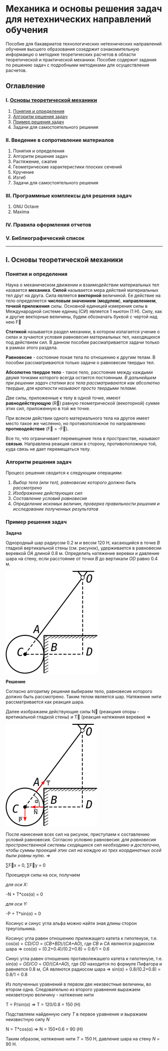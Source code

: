 # Механика и основы решения задач для нетехнических направлений обучения

Пособие для бакавриатов технологических нетехнических направлений обучения высшего образования созедржит ознакомительную информаицю о методике теоретических расчетов в области теоретической и практической механики. Пособие содержит задания по решению задач с подробными методиками для осуществления расчетов.

## Оглавление

### I. [Основы теоретической механики](#basic)
1. [Понятия и определения](#basic)
3. [Алгоритм решения задач](#algo1)
4. [Пример решения задач](#example1)
5. Задачи для самостоятельного решения

### II. Введение в сопротивление материалов
1. Понятия и определения
3. Алгоритм решения задач
4. Растяжение, сжатие
5. Геометрические характеристики плоских сечений
6. Кручение
7. Изгиб
8. Задачи для самостоятельного решения

### III. Программные комплексы для решения задач
1. GNU Octave
2. Maxima

### IV. Правила оформления отчетов

### V. Библиографический список

---

## I. Основы теоретической механики<a name="basic"></a>

### Понятия и определения

Наука о механическом движении и взаимодействии материальных тел назвается **механика**.
**Силой** называется мера действий материальных тел друг на друга. Сила является __векторной__ величиной. Ее действие на тело определяется __числовым значением__ (__модулем__), __направлением__, __точкой приложения__ силы. Основной единицей измерения силы в Международной системе единиц (СИ) является 1 ньютон (1 Н). Силу, как и другие векторные величины, будем обозначать буквой с чертой над нею F&#8407;

**Статикой** называется раздел механики, в котором излагается учение о силах и зучаются условия равновесия материальных тел, находящихся под действием сил. В данном пособии рассматривается задачи только в рамках этого раздела.

**Равновесие** - состояние покая тела по отношению к другим телам. В пособии рассматриваются только задачи о равновесии твердых тел.

**Абсолютно твердое тело** - такое тело, расстояние между каждыми двумя точками которого всегда остается постоянным. _В дальнейшем при решении задач статики все тела рассматриваются как абсолютно твердые, для краткости называют просто твердыми телами._

Две силы, приложенные к телу в одной точке, имеют **равнодействующую** (R&#8407;) равную геометрической (векоторной) сумме этих сил, приложенную в той же точке.

При всяком действии одного материального тела на другое имеет место такое же численно, но противоположное по направлению **противодействие** (F&#8407; = -F&#8407;).

Все то, что ограничивает перемещение тела в пространстве, называют **связью**. Направлена реакция связи в сторону, противоположную той, куда связь не дает перемещаться телу.

### Алгоритм решения задач <a name="algo1"></a>

Процесс решения сводится к следующим операциям:

1. _Выбор тела (или тел), равновесие которого должно быть рассмотрено_
2. _Изображение действующих сил_
3. _Составление условий равновесия_
4. _Определение искомых величин, проверка правильности решения и исследование полученных результатов_

### Пример решения задач <a name="example1"></a>

**Задача**

Однородный шар радиусом 0.2 м и весом 120 Н, касающийся в точке _В_ гладкой вертикальной стены (см. рисунок), удерживается в равновесии веревкой _ОА_ длиной 0.8 м. Определить натяжение веревки и давление шара на стену, если расстояние от точки _В_ до вертикали _ОD_ равно 0.4 м.

![img1.png](/img/chapter_I/img1.png "img1.png")

**Решение**

Согласно алгоритму решения выбираем тело, равновесие которого должно быть рассмотрено. Таким телом является шар. Натяжение нити рассматривается как реакция шара.

Далее изображаем действующие силы N&#8407; (реакциия опоры - вретикальной гладкой стены) и T&#8407; (реакция натяжения веревки) &#8658;

![img2.png](/img/chapter_I/img2.png "img2.png")

После нанесения всех сил на рисунок, приступаем к составлению условий равновесия. Согласно условию равновесия: _для равновесия пространственной системы сходящихся сил необходимо и достаточно, чтобы суммы проекций этих сил на каждую из трех координатных осей были равны нулю_. &#8658;

&#8721;F&#8407;x = 0, &#8721;F&#8407;y = 0

Проецируя силы на оси, получаем

_для оси X:_

-N + T\*cos(&alpha;) = 0

_для оси Y:_

-P + T\*sin(&alpha;) = 0

Косинус и синус угла альфа можно найти зная длины сторон треугольника.

Косинус угла равен отношению прилежащего катета к гипотенузе, т.е. cos(&alpha;) = _CD/CO_ = (_CB+BD_)/(_CA+AO_), где _CB_ и _CA_ являются радиосом шара &#8658; cos(&alpha;) = (0.2+0.4)/(0.2+0.8) = 0.6/1 = 0.6

Синус угла равен отношению противолежашего катета к гипотенузе, т.е. sin(&alpha;) = _OD/CO_ = _OD_/(_CA+AO_), где _OD_ находится по формуле Пифагора и равняется 0.8 м, _CA_ являются радиосом шара &#8658; sin(&alpha;) = 0.8/(0.2+0.8) = 0.8/1 = 0.8

Из полученных уравнений в первом две неизвестные величины, во втором одна. Следовательно из второго уравнения выражаем неизветсную величину - натяжение нити

T = P/sin(&alpha;) &#8658; T = 120/0.8 = 150 (Н)

Подставляем найденную силу _Т_ в первое уравнение и выражаем неизвестную силу _N_

N = T\*cos(&alpha;) &#8658; N = 150\*0.6 = 90 (Н)

Таким образом, натяжение нити _Т_ = 150 Н, давление шара на стену _N_ = 90 Н.

